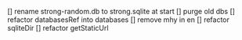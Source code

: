[] rename strong-random.db to strong.sqlite at start
[] purge old dbs
[] refactor databasesRef into databases
[] remove mhy in en
[] refactor sqliteDir
[] refactor getStaticUrl
